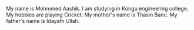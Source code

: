 My name is Mohmmed Aashik.
I am studying in Kongu engineering college.
My hobbies are playing Cricket.
My mother's name is Thasin Banu. 
My father's name is Idayath Ullah.
